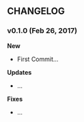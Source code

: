 ## CHANGELOG

### v0.1.0 (Feb 26, 2017)

**New**
- First Commit...

**Updates**
- ...

**Fixes**
- ...
